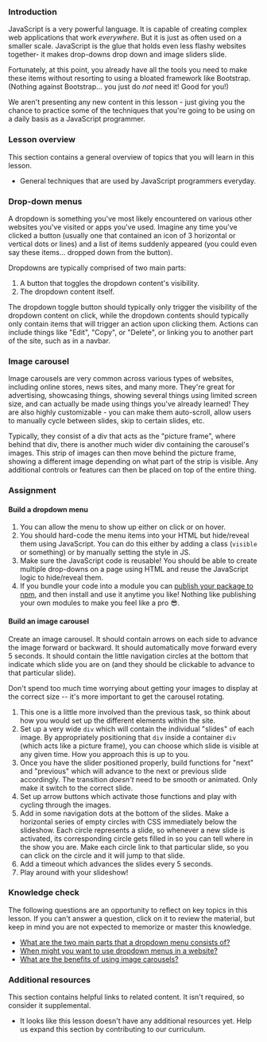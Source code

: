 ### Introduction

JavaScript is a very powerful language. It is capable of creating complex web applications that work *everywhere*. But it is just as often used on a smaller scale. JavaScript is the glue that holds even less flashy websites together- it makes drop-downs drop down and image sliders slide.

Fortunately, at this point, you already have all the tools you need to make these items without resorting to using a bloated framework like Bootstrap. (Nothing against Bootstrap... you just do *not* need it! Good for you!)

We aren't presenting any new content in this lesson - just giving you the chance to practice some of the techniques that you're going to be using on a daily basis as a JavaScript programmer.

### Lesson overview

This section contains a general overview of topics that you will learn in this lesson.

- General techniques that are used by JavaScript programmers everyday.

### Drop-down menus

A dropdown is something you've most likely encountered on various other websites you've visited or apps you've used. Imagine any time you've clicked a button (usually one that contained an icon of 3 horizontal or vertical dots or lines) and a list of items suddenly appeared (you could even say these items... dropped down from the button).

Dropdowns are typically comprised of two main parts:

1. A button that toggles the dropdown content's visibility.
1. The dropdown content itself.

The dropdown toggle button should typically only trigger the visibility of the dropdown content on click, while the dropdown contents should typically only contain items that will trigger an action upon clicking them. Actions can include things like "Edit", "Copy", or "Delete", or linking you to another part of the site, such as in a navbar.

### Image carousel

Image carousels are very common across various types of websites, including online stores, news sites, and many more. They're great for advertising, showcasing things, showing several things using limited screen size, and can actually be made using things you've already learned! They are also highly customizable - you can make them auto-scroll, allow users to manually cycle between slides, skip to certain slides, etc.

Typically, they consist of a div that acts as the "picture frame", where behind that div, there is another much wider div containing the carousel's images. This strip of images can then move behind the picture frame, showing a different image depending on what part of the strip is visible. Any additional controls or features can then be placed on top of the entire thing.

### Assignment

<div class="lesson-content__panel" markdown="1">

#### Build a dropdown menu

1. You can allow the menu to show up either on click or on hover.
1. You should hard-code the menu items into your HTML but hide/reveal them using JavaScript. You can do this either by adding a class (`visible` or something) or by manually setting the style in JS.
1. Make sure the JavaScript code is reusable! You should be able to create multiple drop-downs on a page using HTML and reuse the JavaScript logic to hide/reveal them.
1. If you bundle your code into a module you can [publish your package to npm](https://docs.npmjs.com/getting-started/publishing-npm-packages), and then install and use it anytime you like! Nothing like publishing your own modules to make you feel like a pro 😎.

#### Build an image carousel

Create an image carousel. It should contain arrows on each side to advance the image forward or backward. It should automatically move forward every 5 seconds. It should contain the little navigation circles at the bottom that indicate which slide you are on (and they should be clickable to advance to that particular slide).

Don't spend too much time worrying about getting your images to display at the correct size -- it's more important to get the carousel rotating.

1. This one is a little more involved than the previous task, so think about how you would set up the different elements within the site.
1. Set up a very wide `div` which will contain the individual "slides" of each image. By appropriately positioning that `div` inside a container `div` (which acts like a picture frame), you can choose which slide is visible at any given time. How you approach this is up to you.
1. Once you have the slider positioned properly, build functions for "next" and "previous" which will advance to the next or previous slide accordingly. The transition *doesn't* need to be smooth or animated. Only make it switch to the correct slide.
1. Set up arrow buttons which activate those functions and play with cycling through the images.
1. Add in some navigation dots at the bottom of the slides. Make a horizontal series of empty circles with CSS immediately below the slideshow. Each circle represents a slide, so whenever a new slide is activated, its corresponding circle gets filled in so you can tell where in the show you are. Make each circle link to that particular slide, so you can click on the circle and it will jump to that slide.
1. Add a timeout which advances the slides every 5 seconds.
1. Play around with your slideshow!

</div>

### Knowledge check

The following questions are an opportunity to reflect on key topics in this lesson. If you can't answer a question, click on it to review the material, but keep in mind you are not expected to memorize or master this knowledge.

- [What are the two main parts that a dropdown menu consists of?](#drop-down-menus)
- [When might you want to use dropdown menus in a website?](#drop-down-menus)
- [What are the benefits of using image carousels?](#image-carousel)

### Additional resources

This section contains helpful links to related content. It isn't required, so consider it supplemental.

- It looks like this lesson doesn't have any additional resources yet. Help us expand this section by contributing to our curriculum.
